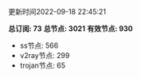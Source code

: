 更新时间2022-09-18 22:45:21

**总订阅: 73**
**总节点: 3021**
**有效节点: 930**
- ss节点: 566
- v2ray节点: 299
- trojan节点: 65
